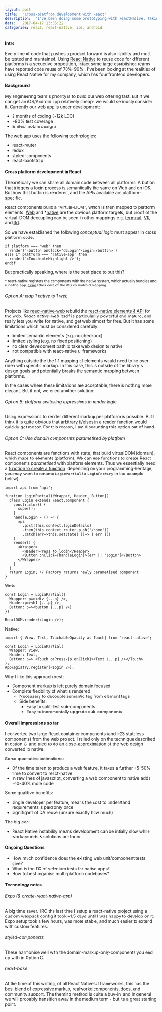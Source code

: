 ```yaml
---
layout: post
title:  "Cross-platfrom development with React"
description:  "I've been doing some prototyping with ReactNative, taking an existing web codebase to native"
date:   2017-04-17 13:36:22
categories: react, react-native, ios, android
---
```


#### Intro

Every line of code that pushes a product forward is also liability and must be tested and maintained. Using [React Native](https://facebook.github.io/react-native/) to reuse code for different platforms is a seductive proposition, infact some large established teams have reported code reuse of 70%-90% . I've been looking at the realities of using React Native for my company, which has four frontend developers.

#### Background

My engineering team's priority is to build our web offering fast. But if we can get an iOS/Android app relatively cheap- we would seriously consider it. Currently our web app is under development:

* 2 months of coding (~12k LOC)
* ~80% test coverage
* limited mobile designs

The web app uses the following technologies:

* react-router
* redux
* styled-components
* react-bootstrap

#### Cross platform development in React

Theoretically we can share all domain code between all platforms. A button that triggers a login process is semantically the same on Web and on iOS. But how that button is rendered, and the APIs available are platform-specific.

React components build a "virtual-DOM", which is then mapped to platform elements. [Web](https://www.npmjs.com/package/react-dom) and *[native](http://facebook.github.io/react-native) are the obvious platform targets, but proof of the virtual-DOM decoupling can be seen in other mappings e.g. [terminal](https://github.com/Yomguithereal/react-blessed), [VR](https://facebook.github.io/react-vr/), and [3d](https://github.com/Izzimach/react-three). 

So we have established the following _conceptual logic_ must appear in cross platform code:

```
if platform === 'web' then
  render('<button onClick="doLogin">Login</button>')
else if platform === 'native-app' then
  render('<TouchableHighlight />');
endif
```

But practically speaking, where is the best place to put this?

<sup> * react-native registers the components with the native system, which actually bundles and runs the app. [Expo](https://expo.io/) takes care of the iOS vs Android mapping.</sup>

###### Option A: map 1 native to 1 web

Projects like [react-native-web](https://github.com/necolas/react-native-web) rebuild the [react-native elements & API](https://github.com/necolas/react-native-web/blob/master/src/index.js) for the web. _React-native-web_ itself is particularily powerful and mature, and really lets you write for native, and get web almost for free. But it has some limitations which must be considered carefully:

* limited semantic elements (e.g. no checkbox)
* limited styling (e.g. no fixed positioning)
* no clear development path to take web design to native
* not compatible with react-native ui frameworks

Anything outside the the 1:1 mapping of elements would need to be over-riden with specific markup. In this case, this is outside of the library's design goals and potentially breaks the semantic mapping between platforms.

In the cases where these limitations are acceptable, there is nothing more elegant. But if not, we ened another solution:

###### Option B: platform switching expressions in render logic

Using expressions to render different markup per platform is possible. But I think it is quite obvious that arbitrary if/elses in a render function would quickly get messy. For this reason, I am discounting this option out of hand.


###### Option C: Use domain components parametised by platform

React components are functions with state, that build virtualDOM (domain), which maps to elements (platform). We can use functions to create React components _parametised_ with platform elements. Thus we essentially need a [function to create a function](https://www.ibm.com/developerworks/library/j-ft10/) (depending on your programming-heritage, you may want to rename `LoginPartial` to `LoginFactory` in the example below).

```
import api from 'api';

function LoginPartial({Wrapper, Header, Button}) 
  class Login extends React.Component {
    constructor() {
      super();
    }
    handleLogin = () => {
      api
        .post(this.context.loginDetails)
        .then(this.context.router.push('/home'))
        .catch(err=>this.setState( ()=> { err }))
    }
    render() {
      <Wrapper>
        <Header>Press to login</Header>
        <Button onClick={handleLogin}>{err || 'Login'}</Button>
      </Wrapper>
    }
  }
  return Login; // Factory returns newly parametised component
}
```

Web:

```
const Login = LoginPartial({
  Wrapper: p=><div {...p} />,
  Header:p=><h1 {...p} />,
  Button: p=><button {...p} />)
})

ReactDOM.render(<Login />);
```

Native:

```
import { View, Text, TouchableOpacity as Touch} from 'react-native';

const Login = LoginPartial(
  Wrapper: View,
  Header: Text,
  Button: p=> <Touch onPress={p.onClick}><Text {...p} /></Touch>
);
AppRegistry.register(<Login />);
```

Why I like this approach best:

* Component markup is left purely domain focused
* Complete flexibility of what is rendered
  - Necessary to decouple semantic tag from element tags
  - Side benefits:
    - Easy to split-test sub-components
    - Easy to incrementally upgrade sub-components

#### Overall impressions so far

I converted two large React container components (and ~23 stateless components) from the web project. I relied only on the technique described in option C, and tried to do an close-approximation of the web design converted to native.

Some quantative estimations:

* Of the time taken to produce a web feature, it takes a further +5-50% time to convert to react-native
* In raw lines of javascript, converting a web component to native adds ~10-40% more code

Some qualitive benefits:

* single developer per feature, means the cost to understand requirements is paid only once
* signifigant of QA reuse (unsure exactly how much)

The big con:

* React Native instability means development can be intially slow while workarounds & solutions are found

#### Ongoing Questions

* How much confidence does the existing web unit/component tests give? 
* What is the DX of selenium tests for native apps?
* How to best organise multi-platform codebases?

#### Technology notes

###### Expo (& create-react-native-app)

A big time saver. IIRC the last time I setup a react-native project using a custom webpack config it took ~1.5 days until I was happy to develop on it. Expo setup took a few hours, was more stable, and much easier to extend with custom features.

###### styled-components

These harmonise well with the domain-markup-only-components you end up with in Option C.

###### react-base

At the time of this writing, of all React Native UI frameworks, this has the best blend of expressive markup, realworkd components, docs, and community support. The theming method is quite a buy-in, and in general we will probably transition away in the medium term - but its a great starting point.
